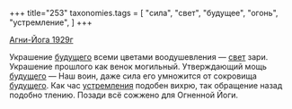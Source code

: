 +++
title="253"
taxonomies.tags = [
 "сила",
 "свет",
 "будущее",
 "огонь",
 "устремление",
]
+++

[Агни-Йога 1929г](/agni/1929)

Украшение [будущего](/tags/будущее) всеми цветами воодушевления — [свет](/tags/свет) зари. Украшение прошлого как венок могильный. Утверждающий мощь [будущего](/tags/будущее) — Наш воин, даже сила его умножится от сокровища [будущего](/tags/будущее). Как час [устремления](/tags/устремление) подобен вихрю, так обращение назад подобно тлению. Позади всё сожжено для Огненной Йоги.